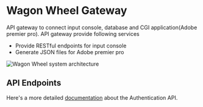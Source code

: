 # Wagon Wheel Gateway

API gateway to connect input console, database and CGI application(Adobe premier pro). API gateway provide following services

* Provide RESTful endpoints for input console
* Generate JSON files for Adobe premier pro

![Wagon Wheel system architecture](https://i.ibb.co/zN83dVK/ww.png)

## API Endpoints

Here's a more detailed [documentation](https://documenter.getpostman.com/view/8545971/SzRxVA2e?version=latest) about the Authentication API.